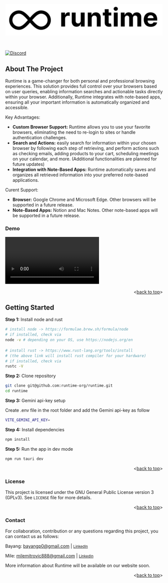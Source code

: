 <a id="readme-top"></a>
<img src="./public/logo/logo_runtime.png" alt="Runtime" width="full"/>

<br/>

[![Discord](https://img.shields.io/discord/1298389425905991791?color=7289DA&label=Discord&logo=discord&logoColor=white)](https://discord.gg/GwrepSMJ)


<!-- ABOUT THE PROJECT -->
## About The Project
Runtime is a game-changer for both personal and professional browsing experiences. This solution provides full control over your browsers based on user queries, enabling information searches and actionable tasks directly within your browser. Additionally, Runtime integrates with note-based apps, ensuring all your important information is automatically organized and accessible.

Key Advantages:
- **Custom Browser Support:** Runtime allows you to use your favorite browsers, eliminating the need to re-login to sites or handle authentication challenges.
- **Search and Actions:** easily search for information within your chosen browser by following each step of retrieving, and perform actions such as checking emails, adding products to your cart, scheduling meetings on your calendar, and more. (Additional functionalities are planned for future updates)
- **Integration with Note-Based Apps:** Runtime automatically saves and organizes all retrieved information into your preferred note-based applications. 

Curent Support:
- **Browser:** Google Chrome and Microsoft Edge. Other browsers will be supported in a future release. 
- **Note-Based Apps:** Notion and Mac Notes. Other note-based apps will be supported in a future release.

### Demo
<video src="https://github.com/user-attachments/assets/56bc7080-f2e3-4367-af22-6bf2245ff6cb" controls="controls">Your browser does not support playing this video!</video>

<p align="right"><<a href="#readme-top">back to top</a>></p>

<!-- GETTING STARTED -->
## Getting Started

**Step 1:** Install node and rust
```bash
# install node -> https://formulae.brew.sh/formula/node
# if installed, check via
node -v # depending on your OS, use https://nodejs.org/en

# install rust -> https://www.rust-lang.org/tools/install
# (the above link will install rust compiler for your hardware)
# if installed, check via
rustc -V
```

**Step 2:** Clone repository
```bash
git clone git@github.com:runtime-org/runtime.git
cd runtime
```

**Step 3:** Gemini api-key setup

Create .env file in the root folder and add the Gemini api-key as follow
```bash
VITE_GEMINI_API_KEY=
```

**Step 4:** Install dependencies
```bash
npm install
```

**Step 5:** Run the app in dev mode
```bash
npm run tauri dev
```

<p align="right"><<a href="#readme-top">back to top</a>></p>

### License
This project is licensed under the GNU General Public License version 3 (GPLv3). See `LICENSE` file for more details.

<p align="right"><<a href="#readme-top">back to top</a>></p>

### Contact
For collaboration, contribution or any questions regarding this project, you can contact us as follows:

Bayang: bayangp0@gmail.com |  <small>[LinkedIn](https://www.linkedin.com/in/bayangmbemounmo/)</small>

Mile: milemitrovic888@gmail.com |  <small>[LinkedIn](https://www.linkedin.com/in/mile-mitrovic/)</small>

More information about Runtime will be available on our website soon.

<p align="right"><<a href="#readme-top">back to top</a>></p>